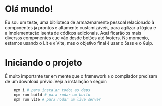 # Olá mundo!
Eu sou um teste, uma biblioteca de armazenamento pessoal relacionado à componentes já prontos e altamente customizáveis, para agilizar a lógica e a implementação isenta de códigos adicionais. Aqui ficarão os mais diversos componentes que vão desde botões até footers. No momento, estamos usando o Lit e o Vite, mas o objetivo final é usar o Sass e o Gulp.

# Iniciando o projeto
É muito importante ter em mente que o framework e o compilador precisam de um download prévio. Veja a instalação a seguir:
```bash
    npm i # para instalar todos as deps
    npm run build # para rodar um build
    npm run vite # para rodar um live server
```